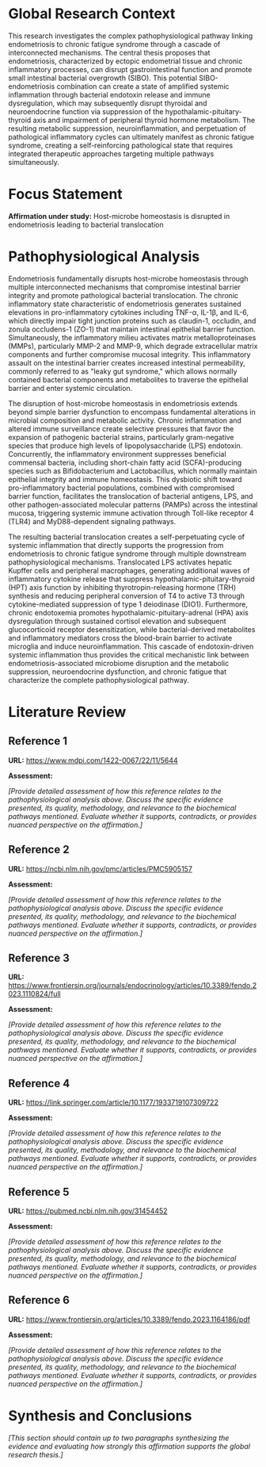 # Global Research Context

This research investigates the complex pathophysiological pathway linking endometriosis to chronic fatigue syndrome through a cascade of interconnected mechanisms. The central thesis proposes that endometriosis, characterized by ectopic endometrial tissue and chronic inflammatory processes, can disrupt gastrointestinal function and promote small intestinal bacterial overgrowth (SIBO). This potential SIBO-endometriosis combination can create a state of amplified systemic inflammation through bacterial endotoxin release and immune dysregulation, which may subsequently disrupt thyroidal and neuroendocrine function via suppression of the hypothalamic-pituitary-thyroid axis and impairment of peripheral thyroid hormone metabolism. The resulting metabolic suppression, neuroinflammation, and perpetuation of pathological inflammatory cycles can ultimately manifest as chronic fatigue syndrome, creating a self-reinforcing pathological state that requires integrated therapeutic approaches targeting multiple pathways simultaneously.

# Focus Statement

**Affirmation under study:** Host-microbe homeostasis is disrupted in endometriosis leading to bacterial translocation

# Pathophysiological Analysis

Endometriosis fundamentally disrupts host-microbe homeostasis through multiple interconnected mechanisms that compromise intestinal barrier integrity and promote pathological bacterial translocation. The chronic inflammatory state characteristic of endometriosis generates sustained elevations in pro-inflammatory cytokines including TNF-α, IL-1β, and IL-6, which directly impair tight junction proteins such as claudin-1, occludin, and zonula occludens-1 (ZO-1) that maintain intestinal epithelial barrier function. Simultaneously, the inflammatory milieu activates matrix metalloproteinases (MMPs), particularly MMP-2 and MMP-9, which degrade extracellular matrix components and further compromise mucosal integrity. This inflammatory assault on the intestinal barrier creates increased intestinal permeability, commonly referred to as "leaky gut syndrome," which allows normally contained bacterial components and metabolites to traverse the epithelial barrier and enter systemic circulation.

The disruption of host-microbe homeostasis in endometriosis extends beyond simple barrier dysfunction to encompass fundamental alterations in microbial composition and metabolic activity. Chronic inflammation and altered immune surveillance create selective pressures that favor the expansion of pathogenic bacterial strains, particularly gram-negative species that produce high levels of lipopolysaccharide (LPS) endotoxin. Concurrently, the inflammatory environment suppresses beneficial commensal bacteria, including short-chain fatty acid (SCFA)-producing species such as Bifidobacterium and Lactobacillus, which normally maintain epithelial integrity and immune homeostasis. This dysbiotic shift toward pro-inflammatory bacterial populations, combined with compromised barrier function, facilitates the translocation of bacterial antigens, LPS, and other pathogen-associated molecular patterns (PAMPs) across the intestinal mucosa, triggering systemic immune activation through Toll-like receptor 4 (TLR4) and MyD88-dependent signaling pathways.

The resulting bacterial translocation creates a self-perpetuating cycle of systemic inflammation that directly supports the progression from endometriosis to chronic fatigue syndrome through multiple downstream pathophysiological mechanisms. Translocated LPS activates hepatic Kupffer cells and peripheral macrophages, generating additional waves of inflammatory cytokine release that suppress hypothalamic-pituitary-thyroid (HPT) axis function by inhibiting thyrotropin-releasing hormone (TRH) synthesis and reducing peripheral conversion of T4 to active T3 through cytokine-mediated suppression of type 1 deiodinase (DIO1). Furthermore, chronic endotoxemia promotes hypothalamic-pituitary-adrenal (HPA) axis dysregulation through sustained cortisol elevation and subsequent glucocorticoid receptor desensitization, while bacterial-derived metabolites and inflammatory mediators cross the blood-brain barrier to activate microglia and induce neuroinflammation. This cascade of endotoxin-driven systemic inflammation thus provides the critical mechanistic link between endometriosis-associated microbiome disruption and the metabolic suppression, neuroendocrine dysfunction, and chronic fatigue that characterize the complete pathophysiological pathway.

# Literature Review

## Reference 1

**URL:** https://www.mdpi.com/1422-0067/22/11/5644

**Assessment:**

*[Provide detailed assessment of how this reference relates to the pathophysiological analysis above. Discuss the specific evidence presented, its quality, methodology, and relevance to the biochemical pathways mentioned. Evaluate whether it supports, contradicts, or provides nuanced perspective on the affirmation.]*

## Reference 2

**URL:** https://ncbi.nlm.nih.gov/pmc/articles/PMC5905157

**Assessment:**

*[Provide detailed assessment of how this reference relates to the pathophysiological analysis above. Discuss the specific evidence presented, its quality, methodology, and relevance to the biochemical pathways mentioned. Evaluate whether it supports, contradicts, or provides nuanced perspective on the affirmation.]*

## Reference 3

**URL:** https://www.frontiersin.org/journals/endocrinology/articles/10.3389/fendo.2023.1110824/full

**Assessment:**

*[Provide detailed assessment of how this reference relates to the pathophysiological analysis above. Discuss the specific evidence presented, its quality, methodology, and relevance to the biochemical pathways mentioned. Evaluate whether it supports, contradicts, or provides nuanced perspective on the affirmation.]*

## Reference 4

**URL:** https://link.springer.com/article/10.1177/1933719107309722

**Assessment:**

*[Provide detailed assessment of how this reference relates to the pathophysiological analysis above. Discuss the specific evidence presented, its quality, methodology, and relevance to the biochemical pathways mentioned. Evaluate whether it supports, contradicts, or provides nuanced perspective on the affirmation.]*

## Reference 5

**URL:** https://pubmed.ncbi.nlm.nih.gov/31454452

**Assessment:**

*[Provide detailed assessment of how this reference relates to the pathophysiological analysis above. Discuss the specific evidence presented, its quality, methodology, and relevance to the biochemical pathways mentioned. Evaluate whether it supports, contradicts, or provides nuanced perspective on the affirmation.]*

## Reference 6

**URL:** https://www.frontiersin.org/articles/10.3389/fendo.2023.1164186/pdf

**Assessment:**

*[Provide detailed assessment of how this reference relates to the pathophysiological analysis above. Discuss the specific evidence presented, its quality, methodology, and relevance to the biochemical pathways mentioned. Evaluate whether it supports, contradicts, or provides nuanced perspective on the affirmation.]*

# Synthesis and Conclusions

*[This section should contain up to two paragraphs synthesizing the evidence and evaluating how strongly this affirmation supports the global research thesis.]*

